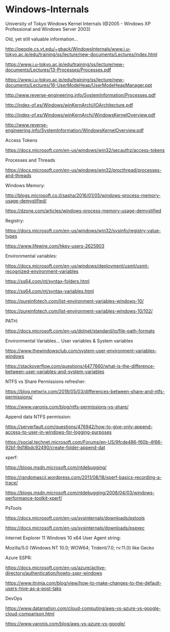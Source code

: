 # Windows-Internals

University of Tokyo Windows Kernel Internals (@2005 - Windows XP Professional and Windows Server 2003)

Old, yet still valuable information...

http://people.cs.vt.edu/~gback/WindowsInternals/www.i.u-tokyo.ac.jp/edu/training/ss/lecture/new-documents/Lectures/index.html

https://www.i.u-tokyo.ac.jp/edu/training/ss/lecture/new-documents/Lectures/13-Processes/Processes.pdf

https://www.i.u-tokyo.ac.jp/edu/training/ss/lecture/new-documents/Lectures/16-UserModeHeap/UserModeHeapManager.ppt

http://www.reverse-engineering.info/SystemInformation/Processes.pdf

http://index-of.es/Windows/winKernArchi/IOArchitecture.pdf

http://index-of.es/Windows/winKernArchi/WindowsKernelOverview.pdf

http://www.reverse-engineering.info/SystemInformation/WindowsKernelOverview.pdf

Access Tokens

https://docs.microsoft.com/en-us/windows/win32/secauthz/access-tokens

Processes and Threads

https://docs.microsoft.com/en-us/windows/win32/procthread/processes-and-threads

Windows Memory:

http://blogs.microsoft.co.il/sasha/2016/01/05/windows-process-memory-usage-demystified/

https://dzone.com/articles/windows-process-memory-usage-demystified

Registry:

https://docs.microsoft.com/en-us/windows/win32/sysinfo/registry-value-types

https://www.lifewire.com/hkey-users-2625903

Environmental variables:

https://docs.microsoft.com/en-us/windows/deployment/usmt/usmt-recognized-environment-variables

https://ss64.com/nt/syntax-folders.html

https://ss64.com/nt/syntax-variables.html

https://pureinfotech.com/list-environment-variables-windows-10/

https://pureinfotech.com/list-environment-variables-windows-10/102/

PATH:

https://docs.microsoft.com/en-us/dotnet/standard/io/file-path-formats

Environmental Variables... User variables & System variables

https://www.thewindowsclub.com/system-user-environment-variables-windows

https://stackoverflow.com/questions/4477660/what-is-the-difference-between-user-variables-and-system-variables

NTFS vs Share Permissions refresher:

https://blog.netwrix.com/2018/05/03/differences-between-share-and-ntfs-permissions/

https://www.varonis.com/blog/ntfs-permissions-vs-share/

Append data NTFS permission:

https://serverfault.com/questions/476942/how-to-give-only-append-access-to-user-in-windows-for-logging-purposes

https://social.technet.microsoft.com/Forums/en-US/9fcde486-f60b-4f66-92bf-9d18bdc92490/create-folder-append-dat

xperf:

https://blogs.msdn.microsoft.com/ntdebugging/

https://randomascii.wordpress.com/2011/08/18/xperf-basics-recording-a-trace/

https://blogs.msdn.microsoft.com/ntdebugging/2008/04/03/windows-performance-toolkit-xperf/

PsTools

https://docs.microsoft.com/en-us/sysinternals/downloads/pstools

https://docs.microsoft.com/en-us/sysinternals/downloads/psexec

Internet Explorer 11 Windows 10 x64 User Agent string:

Mozilla/5.0 (Windows NT 10.0; WOW64; Trident/7.0; rv:11.0) like Gecko

Azure SSPR:

https://docs.microsoft.com/en-us/azure/active-directory/authentication/howto-sspr-windows

https://www.itninja.com/blog/view/how-to-make-changes-to-the-default-users-hive-as-a-post-taks

DevOps

https://www.datamation.com/cloud-computing/aws-vs-azure-vs-google-cloud-comparison.html

https://www.varonis.com/blog/aws-vs-azure-vs-google/
